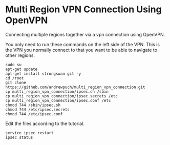 # Multi Region VPN Connection Using OpenVPN
Connecting multiple regions together via a vpn connection using OpenVPN.

You only need to run these commands on the left side of the VPN. This is the VPN you normally connect to that you want to be able to navigate to other regions.

```
sudo su
apt-get update
apt-get install strongswan git -y
cd /root
git clone https://github.com/andrewpuch/multi_region_vpn_connection.git
cp multi_region_vpn_connection/ipsec.sh /sbin
cp multi_region_vpn_connection/ipsec.secrets /etc
cp multi_region_vpn_connection/ipsec.conf /etc
chmod 744 /sbin/ipsec.sh
chmod 744 /etc/ipsec.secrets
chmod 744 /etc/ipsec.conf
```

Edit the files according to the tutorial.

```
service ipsec restart
ipsec status
```
